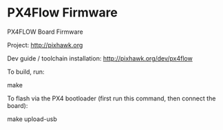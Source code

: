 PX4Flow Firmware
====

PX4FLOW Board Firmware

Project:
http://pixhawk.org

Dev guide / toolchain installation:
http://pixhawk.org/dev/px4flow

To build, run:

  make

To flash via the PX4 bootloader (first run this command, then connect the board):

  make upload-usb